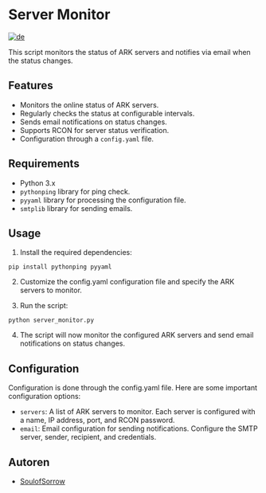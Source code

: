 # Server Monitor
[![de](https://img.shields.io/badge/lang-de-yello)](https://github.com/SoulofSorrow/ark-server-monitor/blob/main/README.de.md)

This script monitors the status of ARK servers and notifies via email when the status changes.

## Features

- Monitors the online status of ARK servers.
- Regularly checks the status at configurable intervals.
- Sends email notifications on status changes.
- Supports RCON for server status verification.
- Configuration through a `config.yaml` file.

## Requirements

- Python 3.x
- `pythonping` library for ping check.
- `pyyaml` library for processing the configuration file.
- `smtplib` library for sending emails.

## Usage

1. Install the required dependencies:

```shell
pip install pythonping pyyaml
```

2. Customize the config.yaml configuration file and specify the ARK servers to monitor.

3. Run the script:

```shell
python server_monitor.py
```

4. The script will now monitor the configured ARK servers and send email notifications on status changes.

## Configuration

Configuration is done through the config.yaml file. Here are some important configuration options:

- `servers`: A list of ARK servers to monitor. Each server is configured with a name, IP address, port, and RCON password.
- `email`: Email configuration for sending notifications. Configure the SMTP server, sender, recipient, and credentials.

## Autoren

- [SoulofSorrow](https://github.com/SoulofSorrow)
